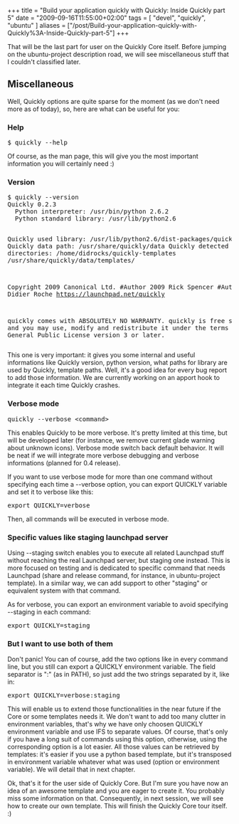 +++
title = "Build your application quickly with Quickly: Inside Quickly part 5"
date = "2009-09-16T11:55:00+02:00"
tags = [ "devel", "quickly", "ubuntu" ]
aliases = ["/post/Build-your-application-quickly-with-Quickly%3A-Inside-Quickly-part-5"]
+++
    <p>That will be the last part for user on the Quickly Core itself. Before jumping on the ubuntu-project description road, we will see miscellaneous stuff that I couldn't classified later.</p>


<h2>Miscellaneous</h2>

<p>Well, Quickly options are quite sparse for the moment (as we don't need more as of today), so, here are what can be useful for you:</p>


<h3>Help</h3>
<pre>
$ quickly --help
</pre>


<p>Of course, as the man page, this will give you the most important information you will certainly need :)</p>


<h3>Version</h3>
<pre>
$ quickly --version
Quickly 0.2.3
  Python interpreter: /usr/bin/python 2.6.2
  Python standard library: /usr/lib/python2.6
  
  Quickly used library: /usr/lib/python2.6/dist-packages/quickly
  Quickly data path: /usr/share/quickly/data
  Quickly detected template directories:
          /home/didrocks/quickly-templates
          /usr/share/quickly/data/templates/

Copyright 2009 Canonical Ltd.
  #Author 2009 Rick Spencer
  #Author 2009 Didier Roche
https://launchpad.net/quickly

quickly comes with ABSOLUTELY NO WARRANTY. quickly is free software, and
you may use, modify and redistribute it under the terms of the GNU
General Public License version 3 or later.
</pre>

<p>This one is very important: it gives you some internal and useful informations like Quickly version, python version, what paths for library are used by Quickly, template paths. Well, it's a good idea for every bug report to add those information. We are currently working on an apport hook to integrate it each time Quickly crashes.</p>


<h3>Verbose mode</h3>
<pre>
quickly --verbose &lt;command&gt;
</pre>


<p>This enables Quickly to be more verbose. It's pretty limited at this time, but will be developed later (for instance, we remove current glade warning about unknown icons). Verbose mode switch back default behavior. It will be neat if we will integrate more verbose debugging and verbose informations (planned for 0.4 release).</p>


<p>If you want to use verbose mode for more than one command without specifying each time a --verbose option, you can export QUICKLY variable and set it to verbose like this:</p>
<pre>
export QUICKLY=verbose
</pre>


<p>Then, all commands will be executed in verbose mode.</p>


<h3>Specific values like staging launchpad server</h3>


<p>Using --staging switch enables you to execute all related Launchpad stuff without reaching the real Launchpad server, but staging one instead. This is more focused on testing and is dedicated to specific command that needs Launchpad (share and release command, for instance, in ubuntu-project template). In a similar way, we can add support to other "staging" or equivalent system with that command.</p>


<p>As for verbose, you can export an environment variable to avoid specifying --staging in each command:</p>
<pre>
export QUICKLY=staging
</pre>


<h3>But I want to use both of them</h3>

<p>Don't panic! You can of course, add the two options like in every command line, but you still can export a QUICKLY environment variable. The field separator is ":" (as in PATH), so just add the two strings separated by it, like in:</p>
<pre>
export QUICKLY=verbose:staging
</pre>


<p>This will enable us to extend those functionalities in the near future if the Core or some templates needs it. We don't want to add too many clutter in environment variables, that's why we have only choosen QUICKLY environment variable and use IFS to separate values. Of course, that's only if you have a long suit of commands using this option, otherwise, using the corresponding option is a lot easier. All those values can be retrieved by templates: it's easier if you use a python based template, but it's transposed in environment variable whatever what was used (option or environment variable). We will detail that in next chapter.</p>



<p>Ok, that's it for the user side of Quickly Core. But I'm sure you have now an idea of an awesome template and you are eager to create it. You probably miss some information on that. Consequently, in next session, we will see how to create our own template. This will finish the Quickly Core tour itself. :)</p>